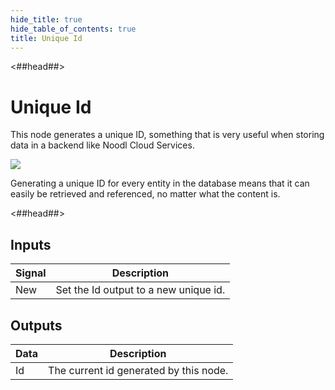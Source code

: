 ```yaml
---
hide_title: true
hide_table_of_contents: true
title: Unique Id
---
```


<##head##>

# Unique Id

This node generates a unique ID, something that is very useful when storing data in a backend like Noodl Cloud Services.

<div className="ndl-image-with-background l">

![](/nodes/utilities/unique-id/unique-id.png)

</div>

Generating a unique ID for every entity in the database means that it can easily be retrieved and referenced, no matter what the content is.

<##head##>

## Inputs

| Signal                                  | Description                           |
| --------------------------------------- | ------------------------------------- |
| <span className="ndl-signal">New</span> | Set the Id output to a new unique id. |

## Outputs

| Data                                 | Description                            |
| ------------------------------------ | -------------------------------------- |
| <span className="ndl-data">Id</span> | The current id generated by this node. |
